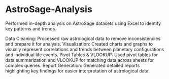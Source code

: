 # AstroSage-Analysis
Performed in-depth analysis on AstroSage datasets using Excel to identify key patterns and trends.

Data Cleaning: Processed raw astrological data to remove inconsistencies and prepare it for analysis.
Visualization: Created charts and graphs to visually represent correlations and trends between planetary configurations and individual life events.
Pivot Tables & VLOOKUP: Used pivot tables for data summarization and VLOOKUP for matching data across sheets for complex queries.
Report Generation: Generated detailed reports highlighting key findings for easier interpretation of astrological data.

